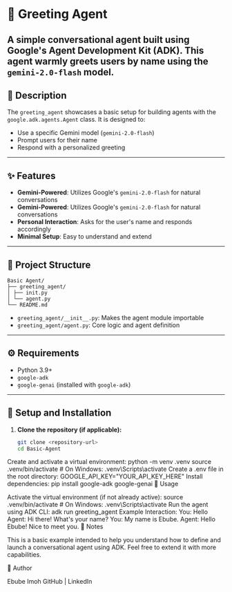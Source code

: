 # 🤖 Greeting Agent

A simple conversational agent built using Google's Agent Development Kit (ADK). This agent warmly greets users by name using the `gemini-2.0-flash` model.
---

## 📝 Description


The `greeting_agent` showcases a basic setup for building agents with the `google.adk.agents.Agent` class. It is designed to:

- Use a specific Gemini model (`gemini-2.0-flash`)
- Prompt users for their name
- Respond with a personalized greeting
---

## ✨ Features

- **Gemini-Powered**: Utilizes Google's `gemini-2.0-flash` for natural conversations
- **Gemini-Powered**: Utilizes Google's `gemini-2.0-flash` for natural conversations  
- **Personal Interaction**: Asks for the user's name and responds accordingly  
- **Minimal Setup**: Easy to understand and extend

---

## 📁 Project Structure
```
Basic Agent/
├── greeting_agent/
│ ├── init.py
│ └── agent.py
└── README.md
```

- `greeting_agent/__init__.py`: Makes the agent module importable  
- `greeting_agent/agent.py`: Core logic and agent definition  

---

## ⚙️ Requirements

- Python 3.9+
- `google-adk`
- `google-genai` (installed with `google-adk`)

---

## 🚀 Setup and Installation


1. **Clone the repository (if applicable):**
   ```bash
   git clone <repository-url>
   cd Basic-Agent
Create and activate a virtual environment:
python -m venv .venv
source .venv/bin/activate  # On Windows: .venv\Scripts\activate
Create a .env file in the root directory:
GOOGLE_API_KEY="YOUR_API_KEY_HERE"
Install dependencies:
pip install google-adk google-genai
💬 Usage

Activate the virtual environment (if not already active):
source .venv/bin/activate  # On Windows: .venv\Scripts\activate
Run the agent using ADK CLI:
adk run greeting_agent
Example Interaction:
You: Hello
Agent: Hi there! What's your name?
You: My name is Ebube.
Agent: Hello Ebube! Nice to meet you.
📌 Notes

This is a basic example intended to help you understand how to define and launch a conversational agent using ADK. Feel free to extend it with more capabilities.

🧠 Author

Ebube Imoh
GitHub | LinkedIn